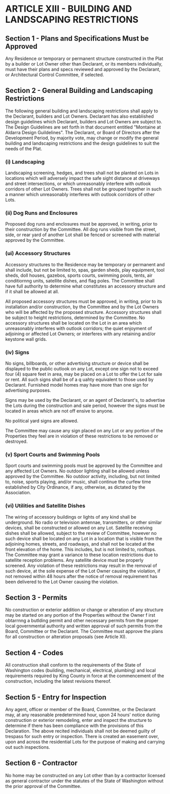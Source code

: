# ARTICLE XIII - BUILDING AND LANDSCAPING RESTRICTIONS

## Section 1 - Plans and Specifications Must be Approved

Any Residence or
temporary or permanent structure constructed in the Plat by a builder or Lot Owner other
than Declarant, or its members individually, must have their plans and specs reviewed and
approved by the Declarant, or Architectural Control Committee, if selected.

## Section 2 - General Building and Landscaping Restrictions

The following
general building and landscaping restrictions shall apply to the Declarant, builders and Lot
Owners. Declarant has also established design guidelines which Declarant, builders and Lot
Owners are subject to. The Design Guidelines are set forth in that document entitled
"Montaine at Aldarra Design Guildelines". The Declarant, or Board of Directors after the
Development Period, by majority vote, may change or modify the general building and
landscaping restrictions and the design guidelines to suit the needs of the Plat.

### (i) Landscaping

Landscaping screening, hedges, and trees shall not be
planted on Lots in locations which will adversely impact the safe sight
distance at driveways and street intersections, or which unreasonably
interfere with outlook corridors of other Lot Owners. Trees shall not be
grouped together in such a manner which unreasonably interferes with
outlook corridors of other Lots.

### (ii) Dog Runs and Enclosures

Proposed dog runs and enclosures must be
approved, in writing, prior to their construction by the Committee. All dog runs
visible from the street, side, or rear yard of another Lot shall be fenced or
screened with material approved by the Committee.

### (ui) Accessory Structures

Accessory structures to the Residence may be
temporary or permanent and shall include, but not be limited to, spas, garden
sheds, play equipment, tool sheds, doll houses, gazebos, sports courts,
swimming pools, tents, air conditiornng units, satellite dishes, and flag poles.
The Committee shall have full authority to determine what constitutes an
accessory structure and if it shall be allowed at all.

All proposed accessory structures must be approved, in writing, prior to its
installation and/or construction, by the Committee and by the Lot Owners who
will be affected by the proposed structure. Accessory structures shall be
subject to height restrictions, determined by the Committee. No accessory
structures shall be located on the Lot in an area which unreasonably
interferes with outlook corridors; the quiet enjoyment of adjoining or affected
Lot Owners; or interferes with any retaining and/or keystone wall grids.

### (iv) Signs

No signs, billboards, or other advertising structure or device shall be
displayed to the public outlook on any Lot, except one sign not to exceed four
(4) square feet in area, may be placed on a Lot to offer the Lot for sale or
rent. All such signs shall be of a q uahty equivalent to those used by
Declarant. Furnished model homes may have more than one sign for
advertising purposes.

Signs may be used by the Declarant, or an agent of Declarant's, to advertise
the Lots during the construction and sale period, however the signs must be
located in areas which are not off ensive to anyone.

No political yard signs are allowed.

The Committee may cause any sign placed on any Lot or any portion of the
Properties they feel are in violation of these restrictions to be removed or
destroyed.

### (v) Sport Courts and Swimming Pools

Sport courts and swimming pools must
be approved by the Committee and any affected Lot Owners. No outdoor
lighting shall be allowed unless approved by the Committee. No outdoor
activity, including, but not limited to, noise, sports playing, and/or music, shall
continue the curfew time established by City Ordinance, if any, otherwise, as
dictated by the Association.

### (vi) Utilities and Satellite Dishes

The wiring of accessory buildings or lights of
any kind shall be underground. No radio or television antennae, transmitters,
or other similar devices, shall be constructed or allowed on any Lot. Satellite
receiving dishes shall be allowed, subject to the review of Committee,
however no such device shall be located on any Lot in a location that is visible
from the adjoining homes, streets, and roadways, and shall not be located at
the front elevation of the home. This includes, but is not limited to, rooftops.
The Committee may grant a variance to these location restrictions due to
satellite reception problems. Any satellite device must be properly screened.
Any violation of these restrictions may result in the removal of such device, at
the sole expense of the Lot Owner causing the violation, if not removed within
48 hours after the notice of removal requirement has been delivered to the
Lot Owner causing the violation.

## Section 3 - Permits

No construction or exterior addition or change or alteration
of any structure may be started on any portion of the Properties without the Owner f irst
obtarrnng a butlding permit and other necessary permits from the proper local governmental
authority and written approval of such permits from the Board, Committee or the Declarant.
The Committee must approve the plans for all construction or alteration proposals {see
Article XI).

## Section 4 - Codes

All construction shall conform to the requirements of the State
of Washington codes (building, mechanical, electrical, plumbing) and local requirements
required by King County in force at the commencement of the construction, including the
latest revisions thereof.

## Section 5 - Entry for Inspection

Any agent, officer or member of the Board,
Committee, or the Declarant may, at any reasonable predetermined hour, upon 24 hours'
notice during construction or exterior remodeling, enter and inspect the structure to
determine if there has been compliance with the provisions of this Declaration. The above recited
individuals shall not be deemed guilty of trespass for such entry or inspection. There
is created an easement over, upon and across the residential Lots for the purpose of making
and carrying out such inspections.

## Section 6 - Contractor

No home may be constructed on any Lot other than by a
contractor licensed as general contractor under the statutes of the State of Washington
without the prior approval of the Committee.
